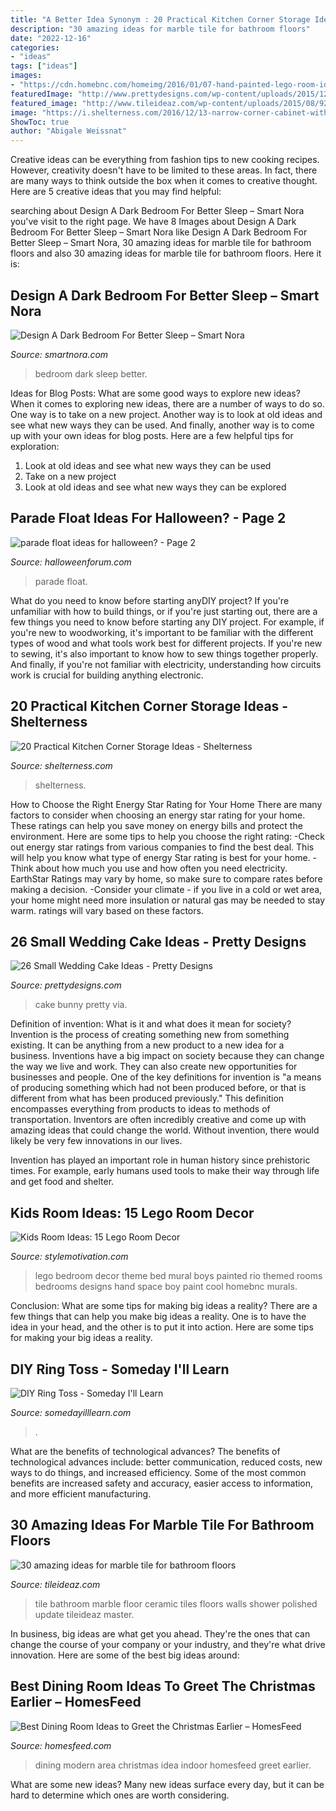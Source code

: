 ```yaml
---
title: "A Better Idea Synonym : 20 Practical Kitchen Corner Storage Ideas"
description: "30 amazing ideas for marble tile for bathroom floors"
date: "2022-12-16"
categories:
- "ideas"
tags: ["ideas"]
images:
- "https://cdn.homebnc.com/homeimg/2016/01/07-hand-painted-lego-room-ideas-homebnc.jpg"
featuredImage: "http://www.prettydesigns.com/wp-content/uploads/2015/12/Bunny-Cake.jpg"
featured_image: "http://www.tileideaz.com/wp-content/uploads/2015/08/923.jpg"
image: "https://i.shelterness.com/2016/12/13-narrow-corner-cabinet-with-drawers.jpg"
ShowToc: true
author: "Abigale Weissnat"
---
```



Creative ideas can be everything from fashion tips to new cooking recipes. However, creativity doesn't have to be limited to these areas. In fact, there are many ways to think outside the box when it comes to creative thought. Here are 5 creative ideas that you may find helpful:

	

		
searching about Design A Dark Bedroom For Better Sleep – Smart Nora you've visit to the right page. We have 8 Images about Design A Dark Bedroom For Better Sleep – Smart Nora like Design A Dark Bedroom For Better Sleep – Smart Nora, 30 amazing ideas for marble tile for bathroom floors and also 30 amazing ideas for marble tile for bathroom floors. Here it is:
		
    
## Design A Dark Bedroom For Better Sleep – Smart Nora

<img loading=lazy src="https://cdn.shopify.com/s/files/1/1053/4408/files/Dark_Bedroom_Better_Sleep_fd056c08-070d-448e-b3ed-4a23ae5bc9df_480x480.jpg?v=1602208164" onerror="this.onerror=null;this.src='https://tse3.mm.bing.net/th?id=OIP.ff5-YIxgmjGoKREWrCa6OQAAAA&amp;pid=15.1';" alt="Design A Dark Bedroom For Better Sleep – Smart Nora">

_Source: smartnora.com_

>bedroom dark sleep better. 

	

Ideas for Blog Posts: What are some good ways to explore new ideas?
When it comes to exploring new ideas, there are a number of ways to do so. One way is to take on a new project. Another way is to look at old ideas and see what new ways they can be used. And finally, another way is to come up with your own ideas for blog posts. Here are a few helpful tips for exploration: 
1. Look at old ideas and see what new ways they can be used
2. Take on a new project
3. Look at old ideas and see what new ways they can be explored  
    
## Parade Float Ideas For Halloween? - Page 2

<img loading=lazy src="https://www.halloweenforum.com/attachments/general-halloween/190795d1391312034-parade-float-ideas-halloween-2.jpg" onerror="this.onerror=null;this.src='https://tse2.mm.bing.net/th?id=OIP.g89f5C23w3fjycRuqqThLgHaE7&amp;pid=15.1';" alt="parade float ideas for halloween? - Page 2">

_Source: halloweenforum.com_

>parade float. 

	

What do you need to know before starting anyDIY project?
If you're unfamiliar with how to build things, or if you're just starting out, there are a few things you need to know before starting any DIY project. For example, if you're new to woodworking, it's important to be familiar with the different types of wood and what tools work best for different projects. If you're new to sewing, it's also important to know how to sew things together properly. And finally, if you're not familiar with electricity, understanding how circuits work is crucial for building anything electronic.

    
## 20 Practical Kitchen Corner Storage Ideas - Shelterness

<img loading=lazy src="https://i.shelterness.com/2016/12/13-narrow-corner-cabinet-with-drawers.jpg" onerror="this.onerror=null;this.src='https://tse3.mm.bing.net/th?id=OIP.kK8Pvj0hluOw2xZfAJVl_gHaLG&amp;pid=15.1';" alt="20 Practical Kitchen Corner Storage Ideas - Shelterness">

_Source: shelterness.com_

>shelterness. 

	

How to Choose the Right Energy Star Rating for Your Home
There are many factors to consider when choosing an energy star rating for your home. These ratings can help you save money on energy bills and protect the environment. Here are some tips to help you choose the right rating:
-Check out energy star ratings from various companies to find the best deal. This will help you know what type of energy Star rating is best for your home.
-Think about how much you use and how often you need electricity. EarthStar Ratings may vary by home, so make sure to compare rates before making a decision.
-Consider your climate - if you live in a cold or wet area, your home might need more insulation or natural gas may be needed to stay warm. ratings will vary based on these factors.

    
## 26 Small Wedding Cake Ideas - Pretty Designs

<img loading=lazy src="http://www.prettydesigns.com/wp-content/uploads/2015/12/Bunny-Cake.jpg" onerror="this.onerror=null;this.src='https://tse1.mm.bing.net/th?id=OIP.IPvCH6yXYzh_y9UawCraJQHaLG&amp;pid=15.1';" alt="26 Small Wedding Cake Ideas - Pretty Designs">

_Source: prettydesigns.com_

>cake bunny pretty via. 

	

Definition of invention: What is it and what does it mean for society?
Invention is the process of creating something new from something existing. It can be anything from a new product to a new idea for a business. Inventions have a big impact on society because they can change the way we live and work. They can also create new opportunities for businesses and people.
One of the key definitions for invention is "a means of producing something which had not been produced before, or that is different from what has been produced previously." This definition encompasses everything from products to ideas to methods of transportation. Inventors are often incredibly creative and come up with amazing ideas that could change the world. Without invention, there would likely be very few innovations in our lives.

Invention has played an important role in human history since prehistoric times. For example, early humans used tools to make their way through life and get food and shelter.

    
## Kids Room Ideas: 15 Lego Room Decor

<img loading=lazy src="https://cdn.homebnc.com/homeimg/2016/01/07-hand-painted-lego-room-ideas-homebnc.jpg" onerror="this.onerror=null;this.src='https://tse3.mm.bing.net/th?id=OIP.NILKS1EKhwBKXijkkGOloQHaE8&amp;pid=15.1';" alt="Kids Room Ideas: 15 Lego Room Decor">

_Source: stylemotivation.com_

>lego bedroom decor theme bed mural boys painted rio themed rooms bedrooms designs hand space boy paint cool homebnc murals. 

	

Conclusion: What are some tips for making big ideas a reality?
There are a few things that can help you make big ideas a reality. One is to have the idea in your head, and the other is to put it into action. Here are some tips for making your big ideas a reality.

    
## DIY Ring Toss - Someday I&#039;ll Learn

<img loading=lazy src="https://somedayilllearn.com/wp-content/uploads/2020/10/diy-ring-toss-1195x2048.jpg" onerror="this.onerror=null;this.src='https://tse4.mm.bing.net/th?id=OIP.0SpEodeCPM47k98MPMQMfgHaMs&amp;pid=15.1';" alt="DIY Ring Toss - Someday I&#039;ll Learn">

_Source: somedayilllearn.com_

>. 

	

What are the benefits of technological advances?
The benefits of technological advances include: better communication, reduced costs, new ways to do things, and increased efficiency. Some of the most common benefits are increased safety and accuracy, easier access to information, and more efficient manufacturing.

    
## 30 Amazing Ideas For Marble Tile For Bathroom Floors

<img loading=lazy src="http://www.tileideaz.com/wp-content/uploads/2015/08/923.jpg" onerror="this.onerror=null;this.src='https://tse3.mm.bing.net/th?id=OIP.eJnMPPqIUQsXCsKRGqexwAHaK9&amp;pid=15.1';" alt="30 amazing ideas for marble tile for bathroom floors">

_Source: tileideaz.com_

>tile bathroom marble floor ceramic tiles floors walls shower polished update tileideaz master. 

	

In business, big ideas are what get you ahead. They're the ones that can change the course of your company or your industry, and they're what drive innovation. Here are some of the best big ideas around:

    
## Best Dining Room Ideas To Greet The Christmas Earlier – HomesFeed

<img loading=lazy src="https://homesfeed.com/wp-content/uploads/2015/11/gorgeous-modern-dining-room-idea-with-awesome-wall-palette-and-ope-plan-and-orange-and-black-chairs-and-indoor-plant-and-creamy-area-rug.jpg" onerror="this.onerror=null;this.src='https://tse4.mm.bing.net/th?id=OIP.oy6H6OzcbVNNcpzZC6yY-wHaJ4&amp;pid=15.1';" alt="Best Dining Room Ideas to Greet the Christmas Earlier – HomesFeed">

_Source: homesfeed.com_

>dining modern area christmas idea indoor homesfeed greet earlier. 

	

What are some new ideas?
Many new ideas surface every day, but it can be hard to determine which ones are worth considering.

